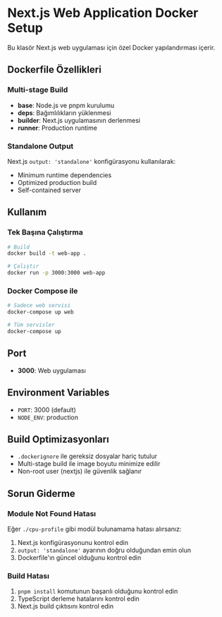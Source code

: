 # Next.js Web Application Docker Setup

Bu klasör Next.js web uygulaması için özel Docker yapılandırması içerir.

## Dockerfile Özellikleri

### Multi-stage Build

- **base**: Node.js ve pnpm kurulumu
- **deps**: Bağımlılıkların yüklenmesi
- **builder**: Next.js uygulamasının derlenmesi
- **runner**: Production runtime

### Standalone Output

Next.js `output: 'standalone'` konfigürasyonu kullanılarak:

- Minimum runtime dependencies
- Optimized production build
- Self-contained server

## Kullanım

### Tek Başına Çalıştırma

```bash
# Build
docker build -t web-app .

# Çalıştır
docker run -p 3000:3000 web-app
```

### Docker Compose ile

```bash
# Sadece web servisi
docker-compose up web

# Tüm servisler
docker-compose up
```

## Port

- **3000**: Web uygulaması

## Environment Variables

- `PORT`: 3000 (default)
- `NODE_ENV`: production

## Build Optimizasyonları

- `.dockerignore` ile gereksiz dosyalar hariç tutulur
- Multi-stage build ile image boyutu minimize edilir
- Non-root user (nextjs) ile güvenlik sağlanır

## Sorun Giderme

### Module Not Found Hatası

Eğer `./cpu-profile` gibi modül bulunamama hatası alırsanız:

1. Next.js konfigürasyonunu kontrol edin
2. `output: 'standalone'` ayarının doğru olduğundan emin olun
3. Dockerfile'ın güncel olduğunu kontrol edin

### Build Hatası

1. `pnpm install` komutunun başarılı olduğunu kontrol edin
2. TypeScript derleme hatalarını kontrol edin
3. Next.js build çıktısını kontrol edin

